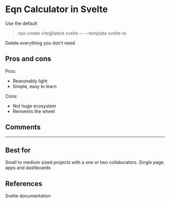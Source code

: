 # Eqn Calculator in Svelte

Use the default

> npx create vite@latest svelte -- --template svelte-ts

Delete everything you don't need

## Pros and cons

Pros:

* Reasonably light
* Simple, easy to learn

Cons:

* Not huge ecosystem
* Reinvents the wheel

## Comments

---

## Best for

Small to medium sized projects with a one or two collaborators. Single page apps and dashboards

## References

Svelte documentation
